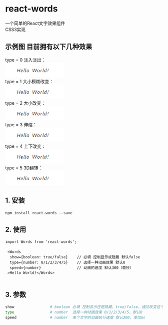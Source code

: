 # react-words

一个简单的React文字效果组件<br/>
CSS3实现

## 示例图 目前拥有以下几种效果
type = 0 淡入淡出：<br/> ![image](https://github.com/javaLuo/react-words/blob/master/example/assets/1.gif)<br/>
type = 1 大小模糊改变：<br/> ![image](https://github.com/javaLuo/react-words/blob/master/example/assets/2.gif)<br/>
type = 2 大小改变：<br/> ![image](https://github.com/javaLuo/react-words/blob/master/example/assets/3.gif)<br/>
type = 3 伸缩：<br/> ![image](https://github.com/javaLuo/react-words/blob/master/example/assets/4.gif)<br/>
type = 4 上下改变：<br/> ![image](https://github.com/javaLuo/react-words/blob/master/example/assets/5.gif)<br/>
type = 5 3D翻转：<br/> ![image](https://github.com/javaLuo/react-words/blob/master/example/assets/6.gif)<br/>


## 1. 安装

````
npm install react-words --save
````

## 2. 使用

````
import Words from 'react-words';

 <Words
  show={boolean: true/false}    // 必填 控制显示或隐藏 默认false
  type={number: 0/1/2/3/4/5}    // 选择一种动画效果 默认0
  speed={number}                // 动画的速度 默认300（毫秒）
 >Hello World!</Words>
 
````

## 3. 参数


````bash
show                # boolean 必填 控制显示还是隐藏，true/false，通过改变这个值来触发动画效果
type                # number  选择一种动画效果 0/1/2/3/4/5，默认0
speed               # number  单个文字的动画执行速度 默认300，单位ms

````

